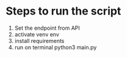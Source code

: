 # Steps to run the script

1. Set the endpoint from API
2. activate venv env
3. install requirements
4. run on terminal python3 main.py
